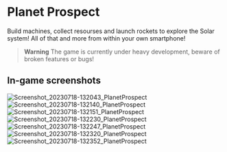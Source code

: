 <!--![mainBG_compressed](https://user-images.githubusercontent.com/48584741/157915560-746ebb2e-23da-446f-82a0-911202f8aae6.svg)-->

# Planet Prospect

Build machines, collect resourses and launch rockets to explore the Solar system! All of that and more from within your own smartphone!

> **Warning**
> The game is currently under heavy development, beware of broken features or bugs!


## In-game screenshots

![Screenshot_20230718-132043_PlanetProspect](https://github.com/YassenEfremov/PlanetProspect/assets/48584741/6ca11fce-fa79-488d-bf4a-8eb9a3c4b527)
![Screenshot_20230718-132140_PlanetProspect](https://github.com/YassenEfremov/PlanetProspect/assets/48584741/5980903f-faa5-450d-9c3e-ebcec01246e6)
![Screenshot_20230718-132151_PlanetProspect](https://github.com/YassenEfremov/PlanetProspect/assets/48584741/81da580b-d719-4745-ae0c-71ae726d65d5)
![Screenshot_20230718-132230_PlanetProspect](https://github.com/YassenEfremov/PlanetProspect/assets/48584741/003465c9-a127-4c48-8bec-7d0da25a3a68)
![Screenshot_20230718-132247_PlanetProspect](https://github.com/YassenEfremov/PlanetProspect/assets/48584741/e6d412a4-b8ce-4b32-9dc5-51ad8bf0fa5b)
![Screenshot_20230718-132320_PlanetProspect](https://github.com/YassenEfremov/PlanetProspect/assets/48584741/a07dcca9-02e3-48d9-9746-12baf9bdc2e9)
![Screenshot_20230718-132352_PlanetProspect](https://github.com/YassenEfremov/PlanetProspect/assets/48584741/40e3f7af-8ec1-431e-aea0-53e1fd866218)
